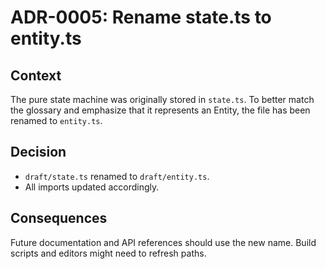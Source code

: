 # ADR-0005: Rename state.ts to entity.ts

## Context
The pure state machine was originally stored in `state.ts`. To better match the glossary and emphasize that it represents an Entity, the file has been renamed to `entity.ts`.

## Decision
- `draft/state.ts` renamed to `draft/entity.ts`.
- All imports updated accordingly.

## Consequences
Future documentation and API references should use the new name. Build scripts and editors might need to refresh paths.
